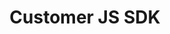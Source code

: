 ---
title: "Customer JS SDK"
desc: "Build your own chat widget with easy-to-use JS library."
color: "#f5a623"
---